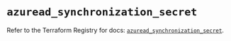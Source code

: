 # `azuread_synchronization_secret`

Refer to the Terraform Registry for docs: [`azuread_synchronization_secret`](https://registry.terraform.io/providers/hashicorp/azuread/3.5.0/docs/resources/synchronization_secret).
